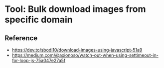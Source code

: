 # Tool: Bulk download images from specific domain

## Reference

- https://dev.to/sbodi10/download-images-using-javascript-51a9
- https://medium.com/@axionoso/watch-out-when-using-settimeout-in-for-loop-js-75a047e27a5f
